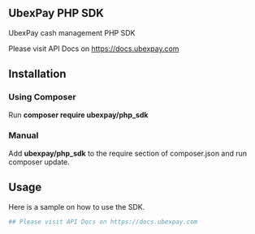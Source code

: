 ## UbexPay PHP SDK
UbexPay cash management PHP SDK 

 Please visit API Docs on https://docs.ubexpay.com

## Installation
### Using Composer
Run **composer require ubexpay/php_sdk**  

### Manual  
Add **ubexpay/php_sdk** to the require section of composer.json
and run composer update.   
## Usage
Here is a sample on how to use the SDK.  
```PHP
## Please visit API Docs on https://docs.ubexpay.com

```
